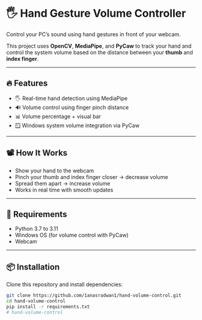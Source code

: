 # 🖐️ Hand Gesture Volume Controller

Control your PC’s sound using hand gestures in front of your webcam.

This project uses **OpenCV**, **MediaPipe**, and **PyCaw** to track your hand and control the system volume based on the distance between your **thumb** and **index finger**.

---

## 🔥 Features

- 🖐️ Real-time hand detection using MediaPipe
- 🔊 Volume control using finger pinch distance
- 📊 Volume percentage + visual bar
- 🪟 Windows system volume integration via PyCaw

---

## 📽️ How It Works

- Show your hand to the webcam
- Pinch your thumb and index finger closer → decrease volume
- Spread them apart → increase volume
- Works in real time with smooth updates

---

## 🧰 Requirements

- Python 3.7 to 3.11
- Windows OS (for volume control with PyCaw)
- Webcam

---

## 📦 Installation

Clone this repository and install dependencies:

```bash
git clone https://github.com/1anasradwan1/hand-volume-control.git
cd hand-volume-control
pip install -r requirements.txt
# hand-volume-control